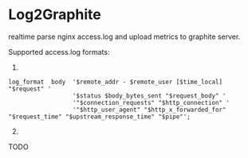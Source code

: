 Log2Graphite
============

realtime parse nginx access.log and upload metrics to graphite server.


Supported access.log formats:

1.

    log_format  body  '$remote_addr - $remote_user [$time_local] "$request" '
                      '$status $body_bytes_sent "$request_body" '
                      '"$connection_requests" "$http_connection" '
                      '"$http_user_agent" "$http_x_forwarded_for" "$request_time" "$upstream_response_time" "$pipe"';


2. 

   TODO

